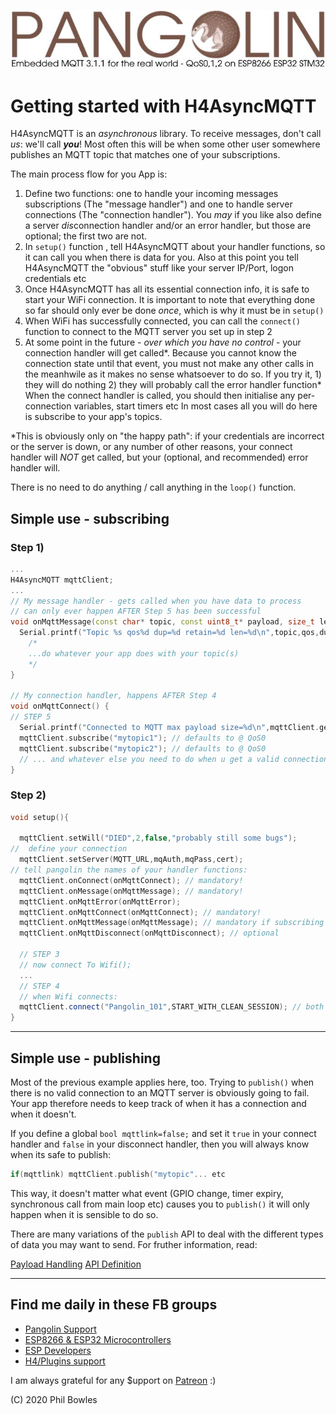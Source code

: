 ![plainhdr](../assets/pangoplain.jpg)
# Getting started with H4AsyncMQTT

H4AsyncMQTT is an *asynchronous* library. To receive messages, don't call *us*: we'll call ***you***! Most often this will be when some other user somewhere publishes an MQTT topic that matches one of your subscriptions.

The main process flow for you App is:

1) Define two functions: one to handle your incoming messages subscriptions (The "message handler")
   and one to handle server connections (The "connection handler"). You *may* if you like also define
   a server *dis*connection handler and/or an error handler, but those are optional; the first two are not.
2) In `setup()` function , tell H4AsyncMQTT about your handler functions, so it can call you when there is data for you.
   Also at this point you tell H4AsyncMQTT the "obvious" stuff like your server IP/Port, logon credentials etc
3) Once H4AsyncMQTT has all its essential connection info, it is safe to start your WiFi connection.
   It is important to note that everything done so far should only ever be done *once*, which is why it must be in `setup()`
4) When WiFi has successfully connected, you can call the `connect()` function to connect to the MQTT server you set up in step 2
5) At some point in the future - *over which you have no control* - your connection handler will get called*. 
   Because you cannot know the connection state until that event, you must not make any other calls in the meanhwile
   as it makes no sense whatsoever to do so. If you try it, 1) they will do nothing  2) they will probably call the error handler function*
   When the connect handler is called, you should then initialise any per-connection variables, start timers etc 
   In most cases all you will do here is subscribe to your app's topics.

  *This is obviously only on "the happy path": if your credentials are incorrect or the server is down, or any number of other reasons, your connect handler will *NOT* get called, but your (optional, and recommended) error handler will.

There is no need to do anything / call anything in the `loop()` function.

## Simple use - subscribing

### Step 1)

```cpp
...
H4AsyncMQTT mqttClient;
...
// My message handler - gets called when you have data to process
// can only ever happen AFTER Step 5 has been successful
void onMqttMessage(const char* topic, const uint8_t* payload, size_t len,uint8_t qos,bool retain,bool dup) {
  Serial.printf("Topic %s qos%d dup=%d retain=%d len=%d\n",topic,qos,dup,retain,len);
    /*
    ...do whatever your app does with your topic(s)
    */
}

// My connection handler, happens AFTER Step 4
void onMqttConnect() {
// STEP 5
  Serial.printf("Connected to MQTT max payload size=%d\n",mqttClient.getMaxPayloadSize());
  mqttClient.subscribe("mytopic1"); // defaults to @ QoS0
  mqttClient.subscribe("mytopic2"); // defaults to @ QoS0
  // ... and whatever else you need to do when u get a valid connection
}

```

### Step 2)

```cpp
void setup(){
      
  mqttClient.setWill("DIED",2,false,"probably still some bugs");
//  define your connection
  mqttClient.setServer(MQTT_URL,mqAuth,mqPass,cert);
// tell pangolin the names of your handler functions:
  mqttClient.onConnect(onMqttConnect); // mandatory!
  mqttClient.onMessage(onMqttMessage); // mandatory!
  mqttClient.onMqttError(onMqttError);
  mqttClient.onMqttConnect(onMqttConnect); // mandatory!
  mqttClient.onMqttMessage(onMqttMessage); // mandatory if subscribing
  mqttClient.onMqttDisconnect(onMqttDisconnect); // optional

  // STEP 3
  // now connect To Wifi();
  ...
  // STEP 4
  // when Wifi connects:
  mqttClient.connect("Pangolin_101",START_WITH_CLEAN_SESSION); // both optional
}
```

---

## Simple use - publishing

Most of the previous example applies here, too. Trying to `publish()` when there is no valid connection to an MQTT server is obviously going to fail. Your app therefore needs to keep track of when it has a connection and when it doesn't.

If you define a global `bool mqttlink=false;` and set it `true` in your connect handler and `false` in your disconnect handler, then you will always know when its safe to publish:

```cpp
if(mqttlink) mqttClient.publish("mytopic"... etc
```

This way, it doesn't matter what event (GPIO change, timer expiry, synchronous call from main loop etc) causes you to `publish()` it will only happen when it is sensible to do so.

There are many variations of the `publish` API to deal with the different types of data you may want to send. For fruther information, read:

[Payload Handling](pl.md)
[API Definition](api.md)

---

## Find me daily in these FB groups

* [Pangolin Support](https://www.facebook.com/groups/H4AsyncMQTT/)
* [ESP8266 & ESP32 Microcontrollers](https://www.facebook.com/groups/2125820374390340/)
* [ESP Developers](https://www.facebook.com/groups/ESP8266/)
* [H4/Plugins support](https://www.facebook.com/groups/h4plugins)

I am always grateful for any $upport on [Patreon](https://www.patreon.com/esparto) :)


(C) 2020 Phil Bowles